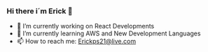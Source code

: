### Hi there i´m Erick 👊

- 🔭 I’m currently working on React Developments
- 🌱 I’m currently learning AWS and New Development Languages
- 📫 How to reach me: Erickps21@live.com 
